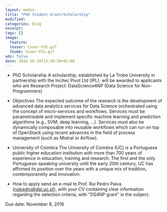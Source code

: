 ```yaml
---
layout: media
title: "PhD Student Grant/Scholarship"
modified:
categories: blog
excerpt:
tags: []
image:
  feature:
  teaser: Cover-FSS.gif
  thumb: Cover-FSS.gif
ads: false
date: 2016-10-29T13:39:59+02:00
---
```


+ PhD Scholarship
A scholarship, established by La Trobe University in partnership with the Incitec Pivot Ltd (IPL), will be awarded to applicants who are Research Project: DataScience4NP (Data Science for Non-Programmers)

+ Objectives
The expected outcome of the research is the development of advanced data analytics services for Data Science orchestrated using the concept of micro-services and workflows. Services must be parametrisable and implement specific machine learning and prediction algorithms (e.g., SVM, deep learning, ...). Services must also be dynamically composable into reusable workflows which can run on top of OpenStack using recent advances in the field of process management (such as Mistral or Airflow).

+ University of Coimbra
The University of Coimbra (UC) is a Portuguese public higher education institution with more than 700 years of experience in education, training and research. The first and the only Portuguese-speaking university until the early 20th century, UC has affirmed its position over the years with a unique mix of tradition, contemporaneity and innovation.

+ How to apply
send an e-mail to Prof. Rui Pedro Paiva (ruipedro@dei.uc.pt), with your CV containing clear information regarding the selection criteria, with "DS4NP grant" in the subject.

Due date: November 8, 2016
